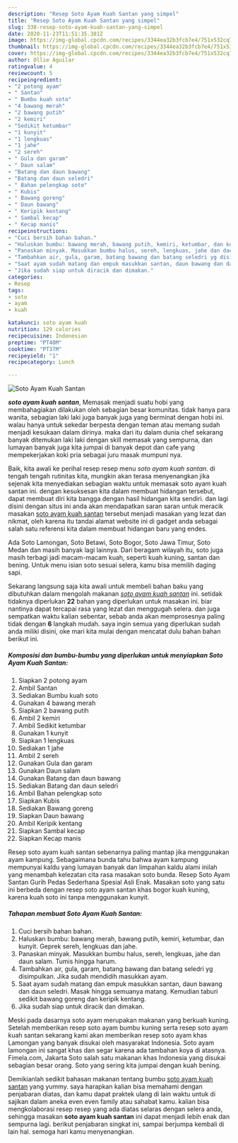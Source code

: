 ```yaml
---
description: "Resep Soto Ayam Kuah Santan yang simpel"
title: "Resep Soto Ayam Kuah Santan yang simpel"
slug: 338-resep-soto-ayam-kuah-santan-yang-simpel
date: 2020-11-23T11:51:35.381Z
image: https://img-global.cpcdn.com/recipes/3344ea32b3fcb7e4/751x532cq70/soto-ayam-kuah-santan-foto-resep-utama.jpg
thumbnail: https://img-global.cpcdn.com/recipes/3344ea32b3fcb7e4/751x532cq70/soto-ayam-kuah-santan-foto-resep-utama.jpg
cover: https://img-global.cpcdn.com/recipes/3344ea32b3fcb7e4/751x532cq70/soto-ayam-kuah-santan-foto-resep-utama.jpg
author: Ollie Aguilar
ratingvalue: 4
reviewcount: 5
recipeingredient:
- "2 potong ayam"
- " Santan"
- " Bumbu kuah soto"
- "4 bawang merah"
- "2 bawang putih"
- "2 kemiri"
- "Sedikit ketumbar"
- "1 kunyit"
- "1 lengkuas"
- "1 jahe"
- "2 sereh"
- " Gula dan garam"
- " Daun salam"
- "Batang dan daun bawang"
- "Batang dan daun seledri"
- " Bahan pelengkap soto"
- " Kubis"
- " Bawang goreng"
- " Daun bawang"
- " Keripik kentang"
- " Sambal kecap"
- " Kecap manis"
recipeinstructions:
- "Cuci bersih bahan bahan."
- "Haluskan bumbu: bawang merah, bawang putih, kemiri, ketumbar, dan kunyit. Geprek sereh, lengkuas dan jahe."
- "Panaskan minyak. Masukkan bumbu halus, sereh, lengkuas, jahe dan daun salam. Tumis hingga harum."
- "Tambahkan air, gula, garam, batang bawang dan batang seledri yg disimpulkan. Jika sudah mendidih masukkan ayam."
- "Saat ayam sudah matang dan empuk masukkan santan, daun bawang dan daun seledri. Masak hingga semuanya matang. Kemudian taburi sedikit bawang goreng dan keripik kentang."
- "Jika sudah siap untuk diracik dan dimakan."
categories:
- Resep
tags:
- soto
- ayam
- kuah

katakunci: soto ayam kuah 
nutrition: 129 calories
recipecuisine: Indonesian
preptime: "PT40M"
cooktime: "PT37M"
recipeyield: "1"
recipecategory: Lunch

---
```



![Soto Ayam Kuah Santan](https://img-global.cpcdn.com/recipes/3344ea32b3fcb7e4/751x532cq70/soto-ayam-kuah-santan-foto-resep-utama.jpg)

<b><i>soto ayam kuah santan</i></b>, Memasak menjadi suatu hobi yang membahagiakan dilakukan oleh sebagian besar komunitas. tidak hanya para wanita, sebagian laki laki juga banyak juga yang berminat dengan hobi ini. walau hanya untuk sekedar berpesta dengan teman atau memang sudah menjadi kesukaan dalam dirinya. maka dari itu dalam dunia chef sekarang banyak ditemukan laki laki dengan skill memasak yang sempurna, dan lumayan banyak juga kita jumpai di banyak depot dan cafe yang mempekerjakan koki pria sebagai juru masak mumpuni nya.

Baik, kita awali ke perihal resep resep menu <i>soto ayam kuah santan</i>. di tengah tengah rutinitas kita, mungkin akan terasa menyenangkan jika sejenak kita menyediakan sebagian waktu untuk memasak soto ayam kuah santan ini. dengan kesuksesan kita dalam membuat hidangan tersebut, dapat membuat diri kita bangga dengan hasil hidangan kita sendiri. dan lagi disini dengan situs ini anda akan mendapatkan saran saran untuk meracik masakan <u>soto ayam kuah santan</u> tersebut menjadi masakan yang lezat dan nikmat, oleh karena itu tandai alamat website ini di gadget anda sebagai salah satu referensi kita dalam membuat hidangan baru yang endes.

Ada Soto Lamongan, Soto Betawi, Soto Bogor, Soto Jawa Timur, Soto Medan dan masih banyak lagi lainnya. Dari beragam wilayah itu, soto juga masih terbagi jadi macam-macam kuah, seperti kuah kuning, santan dan bening. Untuk menu isian soto sesuai selera, kamu bisa memilih daging sapi.


Sekarang langsung saja kita awali untuk membeli bahan baku yang dibutuhkan dalam mengolah makanan <u><i>soto ayam kuah santan</i></u> ini. setidak tidaknya diperlukan <b>22</b> bahan yang diperlukan untuk masakan ini. biar nantinya dapat tercapai rasa yang lezat dan menggugah selera. dan juga sempatkan waktu kalian sebentar, sebab anda akan memprosesnya paling tidak dengan <b>6</b> langkah mudah. saya ingin semua yang diperlukan sudah anda miliki disini, oke mari kita mulai dengan mencatat dulu bahan bahan berikut ini.

<!--inarticleads1-->

##### Komposisi dan bumbu-bumbu yang diperlukan untuk menyiapkan Soto Ayam Kuah Santan:

1. Siapkan 2 potong ayam
1. Ambil  Santan
1. Sediakan  Bumbu kuah soto
1. Gunakan 4 bawang merah
1. Siapkan 2 bawang putih
1. Ambil 2 kemiri
1. Ambil Sedikit ketumbar
1. Gunakan 1 kunyit
1. Siapkan 1 lengkuas
1. Sediakan 1 jahe
1. Ambil 2 sereh
1. Gunakan  Gula dan garam
1. Gunakan  Daun salam
1. Gunakan Batang dan daun bawang
1. Sediakan Batang dan daun seledri
1. Ambil  Bahan pelengkap soto
1. Siapkan  Kubis
1. Sediakan  Bawang goreng
1. Siapkan  Daun bawang
1. Ambil  Keripik kentang
1. Siapkan  Sambal kecap
1. Siapkan  Kecap manis


Resep soto ayam kuah santan sebenarnya paling mantap jika menggunakan ayam kampung. Sebagaimana bunda tahu bahwa ayam kampung mempunyai kaldu yang lumayan banyak dan limpahan kaldu alami inilah yang menambah kelezatan cita rasa masakan soto bunda. Resep Soto Ayam Santan Gurih Pedas Sederhana Spesial Asli Enak. Masakan soto yang satu ini berbeda dengan resep soto ayam santan khas bogor kuah kuning, karena kuah soto ini tanpa menggunakan kunyit. 

<!--inarticleads2-->

##### Tahapan membuat Soto Ayam Kuah Santan:

1. Cuci bersih bahan bahan.
1. Haluskan bumbu: bawang merah, bawang putih, kemiri, ketumbar, dan kunyit. Geprek sereh, lengkuas dan jahe.
1. Panaskan minyak. Masukkan bumbu halus, sereh, lengkuas, jahe dan daun salam. Tumis hingga harum.
1. Tambahkan air, gula, garam, batang bawang dan batang seledri yg disimpulkan. Jika sudah mendidih masukkan ayam.
1. Saat ayam sudah matang dan empuk masukkan santan, daun bawang dan daun seledri. Masak hingga semuanya matang. Kemudian taburi sedikit bawang goreng dan keripik kentang.
1. Jika sudah siap untuk diracik dan dimakan.


Meski pada dasarnya soto ayam merupakan makanan yang berkuah kuning. Setelah memberikan resep soto ayam bumbu kuning serta resep soto ayam kuah santan sekarang kami akan memberikan resep soto ayam khas Lamongan yang banyak disukai oleh masyarakat Indonesia. Soto ayam lamongan ini sangat khas dan segar karena ada tambahan koya di atasnya. Fimela.com, Jakarta Soto salah satu makanan khas Indonesia yang disukai sebagian besar orang. Soto yang sering kita jumpai dengan kuah bening. 

Demikianlah sedikit bahasan makanan tentang bumbu <u>soto ayam kuah santan</u> yang yummy. saya harapkan kalian bisa memahami dengan penjabaran diatas, dan kamu dapat praktek ulang di lain waktu untuk di sajikan dalam aneka even even family atau sahabat kamu. kalian bisa mengkolaborasi resep resep yang ada diatas selaras dengan selera anda, sehingga masakan <b>soto ayam kuah santan</b> ini dapat menjadi lebih enak dan sempurna lagi. berikut penjabaran singkat ini, sampai berjumpa kembali di lain hal. semoga hari kamu menyenangkan.
